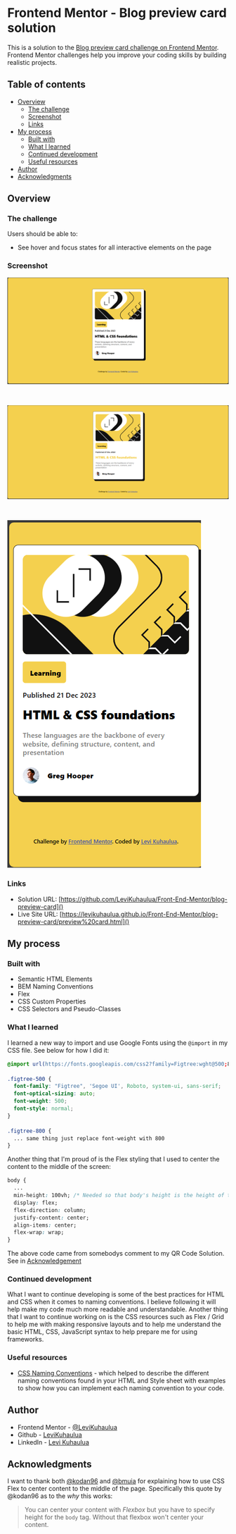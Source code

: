 # Frontend Mentor - Blog preview card solution

This is a solution to the [Blog preview card challenge on Frontend Mentor](https://www.frontendmentor.io/challenges/blog-preview-card-ckPaj01IcS). Frontend Mentor challenges help you improve your coding skills by building realistic projects. 

## Table of contents

- [Overview](#overview)
  - [The challenge](#the-challenge)
  - [Screenshot](#screenshot)
  - [Links](#links)
- [My process](#my-process)
  - [Built with](#built-with)
  - [What I learned](#what-i-learned)
  - [Continued development](#continued-development)
  - [Useful resources](#useful-resources)
- [Author](#author)
- [Acknowledgments](#acknowledgments)


## Overview

### The challenge

Users should be able to:

- See hover and focus states for all interactive elements on the page

### Screenshot

![](./assets/images/screenshot-desktop.png)

<br/> 

![](./assets/images/screenshot-active.png)

<br/> 

![](./assets/images/screenshot-mobile.png)

### Links

- Solution URL: [https://github.com/LeviKuhaulua/Front-End-Mentor/blog-preview-card]()
- Live Site URL: [https://levikuhaulua.github.io/Front-End-Mentor/blog-preview-card/preview%20card.html]()

## My process

### Built with

- Semantic HTML Elements 
- BEM Naming Conventions
- Flex
- CSS Custom Properties 
- CSS Selectors and Pseudo-Classes

### What I learned

I learned a new way to import and use Google Fonts using the `@import` in my CSS file. See below for how I did it: 

```css
@import url(https://fonts.googleapis.com/css2?family=Figtree:wght@500;800&display=swap); 

.figtree-500 {
  font-family: "Figtree", 'Segoe UI', Roboto, system-ui, sans-serif; 
  font-optical-sizing: auto; 
  font-weight: 500; 
  font-style: normal; 
}

.figtree-800 {
  ... same thing just replace font-weight with 800
}
```

Another thing that I'm proud of is the Flex styling that I used to center the content to the middle of the screen: 

```css
body {
  ...
  min-height: 100vh; /* Needed so that body's height is the height of the viewport */ 
  display: flex; 
  flex-direction: column; 
  justify-content: center; 
  align-items: center; 
  flex-wrap: wrap; 
}
```

The above code came from somebodys comment to my QR Code Solution. See in [Acknowledgement](#acknowledgments)

### Continued development

What I want to continue developing is some of the best practices for HTML and CSS when it comes to naming conventions. I believe following it will help make my code much more readable and understandable. Another thing that I want to continue working on is the CSS resources such as Flex / Grid to help me with making responsive layouts and to help me understand the basic HTML, CSS, JavaScript syntax to help prepare me for using frameworks. 

### Useful resources

- [CSS Naming Conventions](https://www.frontendmentor.io/articles/understanding-css-naming-conventions-bem-oocss-smacss-and-suit-css-V6ZZUYs1xz) - which helped to describe the different naming conventions found in your HTML and Style sheet with examples to show how you can implement each naming convention to your code. 

## Author

- Frontend Mentor - [@LeviKuhaulua](https://www.frontendmentor.io/profile/LeviKuhaulua)
- Github - [LeviKuhaulua](https://github.com/LeviKuhaulua)
- LinkedIn - [Levi Kuhaulua](www.linkedin.com/in/levi-kuhaulua)


## Acknowledgments

I want to thank both [@kodan96](https://www.frontendmentor.io/profile/kodan96) and [@bmuia](https://www.frontendmentor.io/profile/bmuia) for explaining how to use CSS Flex to center content to the middle of the page. Specifically this quote by @kodan96 as to the *why* this works: 

> You can center your content with *Flexbox* but you have to specify height for the `body` tag. Without that flexbox won't center your content. 

